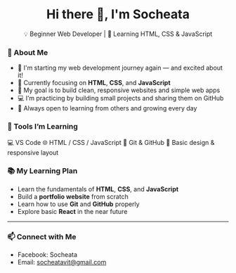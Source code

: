 <h1 align="center">Hi there 👋, I'm Socheata</h1>
<p align="center">
💡 Beginner Web Developer | 🌱 Learning HTML, CSS & JavaScript
</p>

### 🧠 About Me

- 🔁 I'm starting my web development journey again — and excited about it!
- 🌱 Currently focusing on **HTML**, **CSS**, and **JavaScript**
- 🎯 My goal is to build clean, responsive websites and simple web apps
- 💻 I’m practicing by building small projects and sharing them on GitHub
- 🤝 Always open to learning from others and growing every day

### 🔧 Tools I’m Learning
💻 VS Code
🌐 HTML / CSS / JavaScript
🔗 Git & GitHub
🎨 Basic design & responsive layout

### 📚 My Learning Plan
- Learn the fundamentals of **HTML**, **CSS**, and **JavaScript**
- Build a **portfolio website** from scratch
- Learn how to use **Git** and **GitHub** properly
- Explore basic **React** in the near future

---

### 📫 Connect with Me
- Facebook: Socheata
- Email: socheatavit@gmail.com
